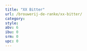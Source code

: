 ```yaml
---
title: "XX Bitter"
url: /brouwerij-de-ranke/xx-bitter/
category: 
style: 
abv: 6
ibu: 0
srm: 0
upc: 0
---
```


